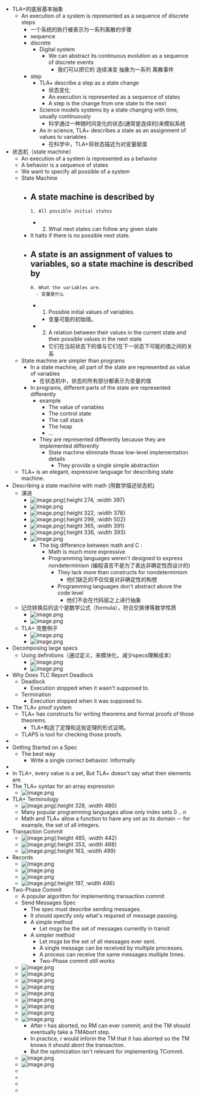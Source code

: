 - TLA+的底层基本抽象
	- An execution of a system is represented as a sequence of discrete steps
		- 一个系统的执行被表示为一系列离散的步骤
		- sequence
		- discrete
			- Digital system
				- We can abstract its continuous evolution as a sequence of discrete events
					- 我们可以把它的 连续演变 抽象为一系列 离散事件
		- step
			- TLA+ describe a step as a state change
				- 状态变化
				- An execution is represented as a sequence of states
				- A step is the change from one state to the next
			- Science models systems by a state changing with time, usually continuously
				- 科学通过一种随时间变化的状态(通常是连续的)来模拟系统
			- As in science, TLA+ describes a state as an assignment of values to variables
				- 在科学中，TLA+将状态描述为对变量赋值
- 状态机（state machine）
	- An execution of a system is represented as a behavior
	- A behavior is a sequence of states
	- We want to specify all possible of a system
	- State Machine
		- A state machine is described by
			-
			  1. All possible initial states
			-
			  2. What next states can follow any given state
		- It halts if there is no possible next state.
		- A state is an assignment of values to variables, so a state machine is described by
			-
			  0. What the variables are.
				- 变量是什么
			-
			  1. Possible initial values of variables.
				- 变量可能的初始值。
			-
			  2. A relation between their values in the current state and their possible values in the next state
				- 它们在当前状态下的值与它们在下一状态下可能的值之间的关系
	- State machine are simpler than programs
		- In a state machine, all part of the state are represented as value of variables
			- 在状态机中，状态的所有部分都表示为变量的值
		- In programs, different parts of the state are represented differently
			- example
				- The value of variables
				- The control state
				- The call stack
				- The heap
				- ...
			- They are represented differently because they are implemented differently
				- State machine eliminate those low-level implementation details
					- They provide a single simple abstraction
	- TLA+ is an elegant, expressive language for describing state machine.
- Describing a state machine with math (用数学描述状态机)
	- 演进
		- ![image.png](../assets/image_1654529341200_0.png){:height 274, :width 397}
		- ![image.png](../assets/image_1654529370480_0.png)
		- ![image.png](../assets/image_1654529400161_0.png){:height 322, :width 378}
		- ![image.png](../assets/image_1654529474705_0.png){:height 299, :width 502}
		- ![image.png](../assets/image_1654529556431_0.png){:height 365, :width 391}
		- ![image.png](../assets/image_1654529592063_0.png){:height 336, :width 393}
		- ![image.png](../assets/image_1654529639541_0.png)
			- The big difference between math and C :
				- Math is much more expressive
				- Programming languages weren't designed to express nondeterminism (编程语言不是为了表达非确定性而设计的)
					- They lack more than constructs for nondeterminism
						- 他们缺乏的不仅仅是对非确定性的构想
					- Programming languages don't abstract above the code level
						- 他们不会在代码层之上进行抽象
	- 记住转换后的这个是数学公式（formula），符合交换律等数学性质
		- ![image.png](../assets/image_1654529983447_0.png)
		- ![image.png](../assets/image_1654530003980_0.png)
	- TLA+ 完整例子
		- ![image.png](../assets/image_1654530134394_0.png)
		- ![image.png](../assets/image_1654530152962_0.png)
- Decomposing large specs
	- Using definitions（通过定义，来模块化，减少specs理解成本）
		- ![image.png](../assets/image_1654530220178_0.png)
		- ![image.png](../assets/image_1654530284057_0.png)
- Why Does TLC Report Deadlock
	- Deadlock
		- Execution stopped when it wasn't supposed to.
	- Termination
		- Execution stopped when it was supposed to.
- The TLA+ proof system
	- TLA+ has constructs for writing theorems and formal proofs of those theorems.
		- TLA+构造了定理和这些定理的形式证明。
	- TLAPS is tool for checking those proofs.
-
- Getting Started on a Spec
	- The best way
		- Write a single correct behavior. Informally
-
- In TLA+, every value is a set, But TLA+ doesn't say what their elements are.
- The TLA+ syntax for an array expression
	- ![image.png](../assets/image_1654612447477_0.png)
- TLA+ Terminology
	- ![image.png](../assets/image_1654612529719_0.png){:height 328, :width 480}
	- Many popular programming languages allow only index sets 0 .. n
	- Math and TLA+ allow a function to have any set as its domain -- for example, the set of all integers.
- Transaction Commit
	- ![image.png](../assets/image_1654615349995_0.png){:height 485, :width 442}
	- ![image.png](../assets/image_1654613325201_0.png){:height 353, :width 468}
	- ![image.png](../assets/image_1654614341996_0.png){:height 163, :width 499}
- Records
	- ![image.png](../assets/image_1654617335258_0.png)
	- ![image.png](../assets/image_1654617393371_0.png)
	- ![image.png](../assets/image_1654617425652_0.png)
	- ![image.png](../assets/image_1654617456634_0.png){:height 197, :width 496}
- Two-Phase Commit
	- A popular algorithm for implementing transaction commit
	- Send Messages Spec
		- The spec must describe sending messages.
		- It should specify only what's required of message passing.
		- A simple method
			- Let *msgs* be the set of messages currently in transit
		- A simpler method
			- Let *msgs* be the set of all messages ever sent.
			- A single message can be received by multiple processes.
			- A process can receive the same messages multiple times.
			- Two-Phase commit still works
	- ![image.png](../assets/image_1654688771400_0.png)
	- ![image.png](../assets/image_1654688808584_0.png)
	- ![image.png](../assets/image_1654689105828_0.png)
	- ![image.png](../assets/image_1654689294351_0.png)
	- ![image.png](../assets/image_1654689389215_0.png)
	- ![image.png](../assets/image_1654689759657_0.png)
	- ![image.png](../assets/image_1654690693818_0.png)
	- ![image.png](../assets/image_1654690722731_0.png)
	- ![image.png](../assets/image_1654690895760_0.png)
		- After r has aborted, no RM can ever commit; and the TM should eventually take a TMAbort step.
		- In practice, r would inform the TM that it has aborted so the TM knows it should abort the transaction.
		- But the optimization isn't relevant for implementing TCommit.
	- ![image.png](../assets/image_1654691116691_0.png)
	- ![image.png](../assets/image_1654691166876_0.png)
	-
	-
	-
	-